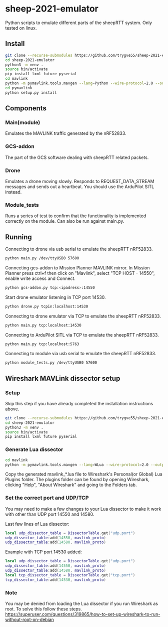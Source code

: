 # sheep-2021-emulator
Python scripts to emulate different parts of the sheepRTT system. Only tested on linux.

## Install
```bash
git clone --recurse-submodules https://github.com/trygve55/sheep-2021-emulator
cd sheep-2021-emulator
python3 -m venv .
source bin/activate
pip install lxml future pyserial
cd mavlink
python -m pymavlink.tools.mavgen --lang=Python --wire-protocol=2.0 --output=pymavlink/dialects/v20/sheeprtt_ardupilotmega.py message_definitions/v1.0/sheeprtt_ardupilotmega.xml
cd pymavlink
python setup.py install
```

## Components
### Main(module)
Emulates the MAVLINK traffic generated by the nRF52833.

### GCS-addon
The part of the GCS software dealing with sheepRTT related packets.

### Drone
Emulates a drone moving slowly. Responds to REQUEST_DATA_STREAM messages and sends out a heartbeat. You should use the ArduPilot SITL instead.

### Module_tests
Runs a series of test to confirm that the functionality is implemented correctly on the module. Can also be run against main.py.

## Running
Connecting to drone via usb serial to emulate the sheepRTT nRF52833.
```bash
python main.py /dev/ttyUSB0 57600
```
Connecting gcs-addon to Mission Planner MAVLINK mirror. In Mission Planner press ctrl+f then click on "Mavlink", select "TCP HOST - 14550", enable write access and Connect.
```bash
python gcs-addon.py tcp:<ipadress>:14550
```
Start drone emulator listening in TCP port 14530.
```bash
python drone.py tcpin:localhost:14530
```
Connecting to drone emulator via TCP to emulate the sheepRTT nRF52833.
```bash
python main.py tcp:localhost:14530
```
Connecting to ArduPilot SITL via TCP to emulate the sheepRTT nRF52833.
```bash
python main.py tcp:localhost:5763
```

Connecting to module via usb serial to emulate the sheepRTT nRF52833.
```bash
python module_tests.py /dev/ttyUSB0 57600
```

## Wireshark MAVLink dissector setup

### Setup
Skip this step if you have already completed the installation instructions above.
```bash
git clone --recurse-submodules https://github.com/trygve55/sheep-2021-emulator
cd sheep-2021-emulator
python3 -m venv .
source bin/activate
pip install lxml future pyserial
```

### Generate Lua dissector
```bash
cd mavlink
python -m pymavlink.tools.mavgen --lang=WLua --wire-protocol=2.0 --output=pymavlink/dialects/v20/mavlink_sheeprtt_ardupilotmega.lua message_definitions/v1.0/sheeprtt_ardupilotmega.xml
```
Copy the generated mavlink_*.lua file to Wireshark's Personal(or Global) Lua Plugins folder. The plugins folder can be found by opening Wireshark, clicking "Help", "About Wireshark" and going to the Folders tab.

### Set the correct port and UDP/TCP
You may need to make a few changes to your Lua dissector to make it work with other than UDP port 14550 and 14580.


Last few lines of Lua dissector:
```lua
local udp_dissector_table = DissectorTable.get("udp.port")
udp_dissector_table:add(14550, mavlink_proto)
udp_dissector_table:add(14580, mavlink_proto)
```
Example with TCP port 14530 added:
```lua
local udp_dissector_table = DissectorTable.get("udp.port")
udp_dissector_table:add(14550, mavlink_proto)
udp_dissector_table:add(14580, mavlink_proto)
local tcp_dissector_table = DissectorTable.get("tcp.port")
tcp_dissector_table:add(14530, mavlink_proto)
```

### Note
You may be denied from loading the Lua dissector if you run Wireshark as root. To solve this follow these steps. https://superuser.com/questions/319865/how-to-set-up-wireshark-to-run-without-root-on-debian

